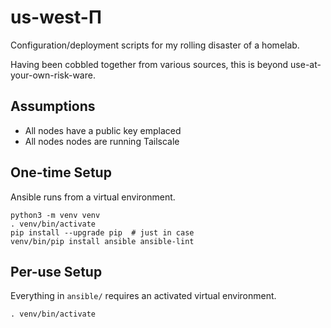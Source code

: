 # us-west-Π

Configuration/deployment scripts for my rolling disaster of a homelab.

Having been cobbled together from various sources,
this is beyond use-at-your-own-risk-ware.

## Assumptions

  * All nodes have a public key emplaced
  * All nodes nodes are running Tailscale

## One-time Setup

Ansible runs from a virtual environment.

    python3 -m venv venv
    . venv/bin/activate
    pip install --upgrade pip  # just in case
    venv/bin/pip install ansible ansible-lint

## Per-use Setup

Everything in `ansible/` requires an activated virtual environment.

    . venv/bin/activate



